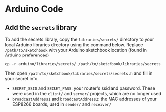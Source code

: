 # Arduino Code

## Add the `secrets` library

To add the secrets library, copy the `libraries/secrets/` directory to your local Arduino libraries directory using the command below. Replace `/path/to/sketchbook` with your Arduino sketchbook location (found in Arduino preferences)
```
cp -r arduino/libraries/secrets/ /path/to/sketchbook/libraries/secrets
```

Then open `/path/to/sketchbook/libraries/secrets/secrets.h` and fill in your secret info.
 - `SECRET_SSID` and `SECRET_PASS`: your router's ssid and password. These were used in the `client/` and `server/` projects, which are no longer used
 - `broadcastAddress1` and `broadcastAddress2`: the MAC addresses of your ESP8266 boards, used in `sender/` and `receiver/`
